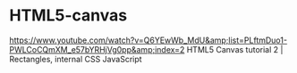 # HTML5-canvas
https://www.youtube.com/watch?v=Q6YEwWb_MdU&amp;list=PLftmDuo1-PWLCoCQmXM_e57bYRHjVg0pp&amp;index=2 
HTML5 Canvas tutorial 2 | Rectangles, internal CSS JavaScript 
